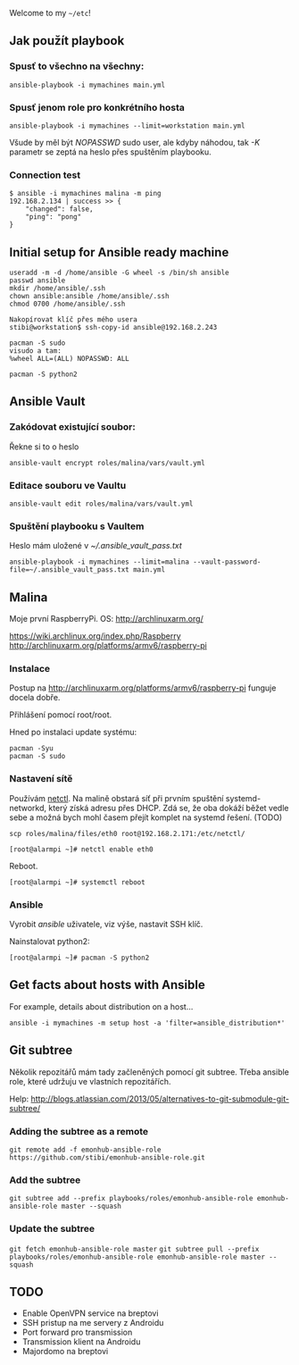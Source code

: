 Welcome to my `~/etc`!

## Jak použít playbook

### Spusť to všechno na všechny:
```
ansible-playbook -i mymachines main.yml
```

### Spusť jenom role pro konkrétního hosta

```
ansible-playbook -i mymachines --limit=workstation main.yml
```

Všude by měl být _NOPASSWD_ sudo user, ale kdyby náhodou, tak _-K_ parametr se zeptá na heslo přes spuštěním playbooku.

### Connection test

```
$ ansible -i mymachines malina -m ping      
192.168.2.134 | success >> {
    "changed": false, 
    "ping": "pong"
}
```

## Initial setup for Ansible ready machine

```
useradd -m -d /home/ansible -G wheel -s /bin/sh ansible
passwd ansible
mkdir /home/ansible/.ssh
chown ansible:ansible /home/ansible/.ssh
chmod 0700 /home/ansible/.ssh

Nakopírovat klíč přes mého usera
stibi@workstation$ ssh-copy-id ansible@192.168.2.243

pacman -S sudo
visudo a tam:
%wheel ALL=(ALL) NOPASSWD: ALL

pacman -S python2
```

## Ansible Vault

### Zakódovat existující soubor:
Řekne si to o heslo
```
ansible-vault encrypt roles/malina/vars/vault.yml
```

### Editace souboru ve Vaultu
```
ansible-vault edit roles/malina/vars/vault.yml
```

### Spuštění playbooku s Vaultem
Heslo mám uložené v _~/.ansible_vault_pass.txt_
```
ansible-playbook -i mymachines --limit=malina --vault-password-file=~/.ansible_vault_pass.txt main.yml
```

## Malina

Moje první RaspberryPi. OS: http://archlinuxarm.org/

https://wiki.archlinux.org/index.php/Raspberry
http://archlinuxarm.org/platforms/armv6/raspberry-pi

### Instalace

Postup na http://archlinuxarm.org/platforms/armv6/raspberry-pi funguje docela dobře.

Přihlášení pomocí root/root.

Hned po instalaci update systému:
```
pacman -Syu
pacman -S sudo
```

### Nastavení sítě

Používám [netctl](https://wiki.archlinux.org/index.php/netctl). Na malině obstará síť při prvním spuštění systemd-networkd, který získá adresu přes DHCP.
Zdá se, že oba dokáží běžet vedle sebe a možná bych mohl časem přejít komplet na systemd řešení. (TODO)

```
scp roles/malina/files/eth0 root@192.168.2.171:/etc/netctl/
```

```
[root@alarmpi ~]# netctl enable eth0
```

Reboot.
```
[root@alarmpi ~]# systemctl reboot
```

### Ansible

Vyrobit _ansible_ uživatele, viz výše, nastavit SSH klíč.

Nainstalovat python2:

```
[root@alarmpi ~]# pacman -S python2
```

## Get facts about hosts with Ansible

For example, details about distribution on a host…

```
ansible -i mymachines -m setup host -a 'filter=ansible_distribution*'
```

## Git subtree

Několik repozitářů mám tady začleněných pomocí git subtree. Třeba ansible role, které udržuju ve vlastních repozitářích.

Help: http://blogs.atlassian.com/2013/05/alternatives-to-git-submodule-git-subtree/

### Adding the subtree as a remote

`git remote add -f emonhub-ansible-role https://github.com/stibi/emonhub-ansible-role.git`

### Add the subtree

`git subtree add --prefix playbooks/roles/emonhub-ansible-role emonhub-ansible-role master --squash`

### Update the subtree

`git fetch emonhub-ansible-role master`
`git subtree pull --prefix playbooks/roles/emonhub-ansible-role emonhub-ansible-role master --squash`

## TODO

* Enable OpenVPN service na breptovi
* SSH pristup na me servery z Androidu
* Port forward pro transmission
* Transmission klient na Androidu
* Majordomo na breptovi
